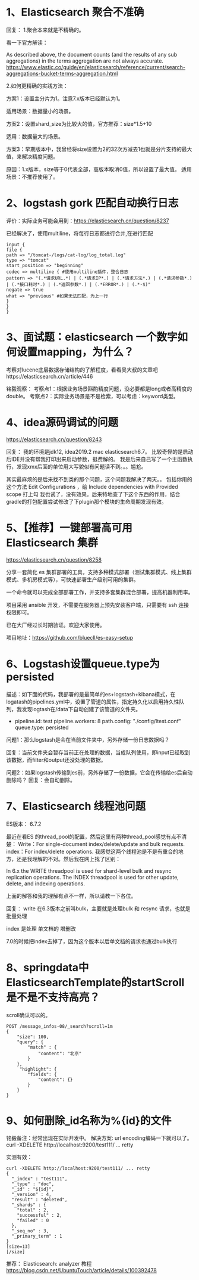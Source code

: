 # 1、Elasticsearch 聚合不准确

回复：
1.聚合本来就是不精确的。

看一下官方解读：

As described above, the document counts (and the results of any sub aggregations) in the terms aggregation are not always accurate. 
https://www.elastic.co/guide/en/elasticsearch/reference/current/search-aggregations-bucket-terms-aggregation.html
 
2.如何更精确的实践方法：

方案1：设置主分片为1。注意7.x版本已经默认为1。 

适用场景：数据量小的场景。 
 
方案2：设置shard_size为比较大的值，官方推荐：size*1.5+10 

适用：数据量大的场景。 
 
方案3：早期版本中，我曾经将size设置为2的32次方减去1也就是分片支持的最大值，来解决精度问题。
 
原因：1.x版本，size等于0代表全部，高版本取消0值，所以设置了最大值。 
适用场景：不推荐使用了。

# 2、logstash gork 匹配自动换行日志

评价：实际业务可能会用到：https://elasticsearch.cn/question/8237

已经解决了，使用multiline，将每行日志都进行合并,在进行匹配
```
input {
file {
path => "/tomcat-/logs/cat-log/log_total.log"
type => "tomcat"
start_position => "beginning"
codec => multiline { #使用multiline插件，整合日志
pattern => "(.*请求URL.*) | (.*请求IP*.) | (.*请求方法*.) | (.*请求参数*.) | (.*接口耗时*.) | (.*返回参数*.) | (.*ERROR*.) | (.*-$)"
negate => true
what => "previous" #如果无法匹配，为上一行
}
}
}
```

# 3、面试题：elasticsearch 一个数字如何设置mapping，为什么？

考察对lucene底层数据存储结构的了解程度，看看吴大叔的文章吧https://elasticsearch.cn/article/446

铭毅观察：
考察点1：根据业务场景斟酌精度问题，没必要都是long或者高精度的double。
考察点2：实际业务场景是不是检索，可以考虑：keyword类型。

# 4、idea源码调试的问题
https://elasticsearch.cn/question/8243

回复：
我的环境是jdk12, idea2019.2 mac elasticsearch6.7。 比较奇怪的是启动后IDE并没有帮我打印出来启动参数，挺费解的。
我是后来自己写了一个主函数执行，发现xmx后面的单位用大写貌似有问题读不到。。。尴尬。

其实最麻烦的是后来找不到类的那个问题，这个问题我解决了两天。。 
包括你用的这个方法 Edit Configurations ，给 Include dependencies with Provided scope 打上勾 我也试了，没有效果。后来特地查了下这个东西的作用，结合gradle的打包配置尝试修改了下plugin那个模块的生命周期发现有效。

# 5、【推荐】一键部署高可用 Elasticsearch 集群

https://elasticsearch.cn/question/8258

分享一套简化 es 集群部署的工具，支持多种模式部署（测试集群模式、线上集群模式、多机房模式等），可快速部署生产级别可用的集群。
 
一个命令就可以完成全部部署工作，并支持多套集群混合部署，提高机器利用率。

项目采用 ansible 开发，不需要在服务器上预先安装客户端，只需要有 ssh 连接权限即可。

已在大厂经过长时期验证。欢迎大家使用。

项目地址：https://github.com/bluecll/es-easy-setup

# 6、Logstash设置queue.type为persisted

描述：如下面的代码，我部署的是最简单的es+logstash+kibana模式，在logatash的pipelines.yml中，设置了管道的属性，指定持久化以启用持久性队列，我发现logtash在/data下自动创建了该管道的文件夹。
 
 - pipeline.id: test
   pipeline.workers: 8
   path.config: "./config/ltest.conf"
   queue.type: persisted

 
问题1：那么logstash是会在当前文件夹中，另外存储一份日志数据吗？

回复：当前文件夹会暂存当前正在处理的数据，当成队列使用，即input已经取到该数据，而filter和output还没处理的数据。

问题2：如果logstash传输到es前，另外存储了一份数据，它会在传输给es后自动删除吗？
回复：会自动删除。

# 7、Elasticsearch 线程池问题

ES版本： 6.7.2
 
最近在看ES 的thread_pool的配置，然后这里有两种thread_pool感觉有点不清楚：
Write：For single-document index/delete/update and bulk requests.
index：For index/delete operations.
我感觉这两个线程池是不是有重合的地方，还是我理解的不对。然后我在网上找了区别：

In 6.x the WRITE threadpool is used for shard-level bulk and resync replication operations. The INDEX threadpool is used for other update, delete, and indexing operations.

上面的解答和我的理解有点不一样，所以请教一下各位。

回复：
write 在6.3版本之前叫bulk，主要就是处理bulk 和 resync 请求，也就是批量处理
 
index 是处理 单文档的 增删改  
 
7.0的时候把index去掉了，因为这个版本以后单文档的请求也通过bulk执行

# 8、springdata中ElasticsearchTemplate的startScroll是不是不支持高亮？

scroll确认可以的。
```
POST /message_infos-08/_search?scroll=1m
{
    "size": 100,
    "query": {
        "match" : {
            "content": "北京"
        }
    },
     "highlight": {
        "fields": {
            "content": {}
        }
    }
}
```

# 9、如何删除_id名称为%{id}的文件

铭毅备注：经常出现在实际开发中。
解决方案:
url encoding编码一下就可以了。
curl -XDELETE http://localhost:9200/test111/ ... retty
 
 
实测有效：
```
curl -XDELETE http://localhost:9200/test111/ ... retty
{
  "_index" : "test111",
  "_type" : "doc",
  "_id" : "${id}",
  "_version" : 4,
  "result" : "deleted",
  "_shards" : {
    "total" : 2,
    "successful" : 2,
    "failed" : 0
  },
  "_seq_no" : 3,
  "_primary_term" : 1
}
[size=13]
[/size]
```




推荐：
Elasticsearch: analyzer 教程
https://blog.csdn.net/UbuntuTouch/article/details/100392478

